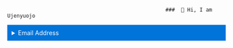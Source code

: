                                                        ###  👋 Hi, I am Ujenyuojo
<details>
<summary style="background-color: #0074D9; color: #FFFFFF; padding: 10px; cursor: pointer;">Email Address</summary>

<div style="background-color: #E5E5E5; padding: 10px;">
You can reach me at [your.email@example.com](mailto:your.email@example.com).
</div>

</details>

<!--
**Ujenyhu/Ujenyhu** is a ✨ _special_ ✨ repository because its `README.md` (this file) appears on your GitHub profile.

Here are some ideas to get you started:

- 🔭 I’m currently working on ...
- 🌱 I’m currently learning ...
- 👯 I’m looking to collaborate on ...
- 🤔 I’m looking for help with ...
- 💬 Ask me about ...
- 📫 How to reach me: ...
- 😄 Pronouns: ...
- ⚡ Fun fact: ...
-->
